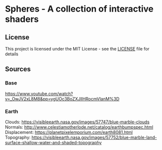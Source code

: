 # Spheres -  A collection of interactive shaders

   
## License
This project is licensed under the MIT License - see the [LICENSE](LICENSE) file for details

## Sources
### Base
https://www.youtube.com/watch?v=_OwJV2xL8M8&pp=ygUOc3BoZXJlIHRocmVlanM%3D

### Earth
Clouds: https://visibleearth.nasa.gov/images/57747/blue-marble-clouds \
Normals: http://www.celestiamotherlode.net/catalog/earthbumpspec.html \
Displacement: https://planetpixelemporium.com/earth8081.html \
Topography: https://visibleearth.nasa.gov/images/57752/blue-marble-land-surface-shallow-water-and-shaded-topography